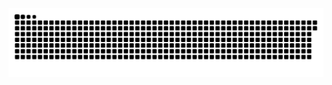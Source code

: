 <picture>
  <source media="(prefers-color-scheme: dark)" srcset="https://raw.githubusercontent.com/MarineHakobyan/MarineHakobyan/f31bec8b290a54198000b587508067d45e490e70/github-contribution-grid-snake-dark.svg" />
  <source media="(prefers-color-scheme: light)" srcset="https://raw.githubusercontent.com/MarineHakobyan/MarineHakobyan/f31bec8b290a54198000b587508067d45e490e70/github-contribution-grid-snake.svg" />
  <img alt="github-snake" src="https://raw.githubusercontent.com/MarineHakobyan/MarineHakobyan/f31bec8b290a54198000b587508067d45e490e70/github-contribution-grid-snake-dark.svg" />
</picture>
